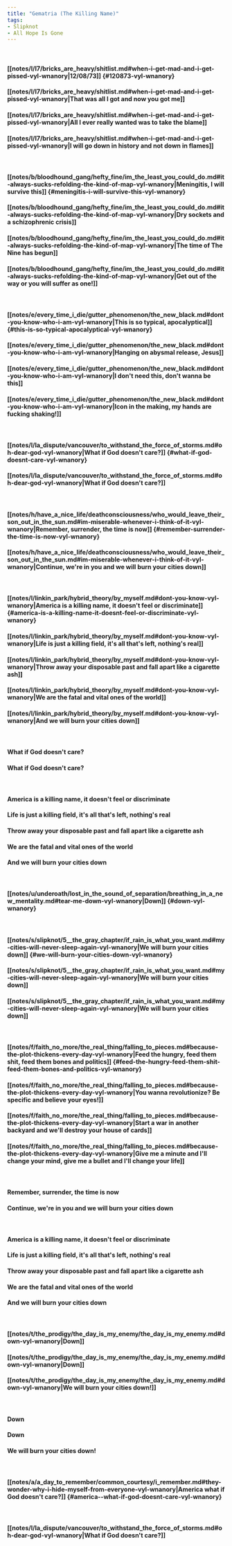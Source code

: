 ```yaml
---
title: "Gematria (The Killing Name)"
tags:
- Slipknot
- All Hope Is Gone
---
```

&nbsp;
#### [[notes/l/l7/bricks_are_heavy/shitlist.md#when-i-get-mad-and-i-get-pissed-vyl-wnanory|12/08/73]] {#120873-vyl-wnanory}
#### [[notes/l/l7/bricks_are_heavy/shitlist.md#when-i-get-mad-and-i-get-pissed-vyl-wnanory|That was all I got and now you got me]]
#### [[notes/l/l7/bricks_are_heavy/shitlist.md#when-i-get-mad-and-i-get-pissed-vyl-wnanory|All I ever really wanted was to take the blame]]
#### [[notes/l/l7/bricks_are_heavy/shitlist.md#when-i-get-mad-and-i-get-pissed-vyl-wnanory|I will go down in history and not down in flames]]
&nbsp;
#### [[notes/b/bloodhound_gang/hefty_fine/im_the_least_you_could_do.md#it-always-sucks-refolding-the-kind-of-map-vyl-wnanory|Meningitis, I will survive this]] {#meningitis-i-will-survive-this-vyl-wnanory}
#### [[notes/b/bloodhound_gang/hefty_fine/im_the_least_you_could_do.md#it-always-sucks-refolding-the-kind-of-map-vyl-wnanory|Dry sockets and a schizophrenic crisis]]
#### [[notes/b/bloodhound_gang/hefty_fine/im_the_least_you_could_do.md#it-always-sucks-refolding-the-kind-of-map-vyl-wnanory|The time of The Nine has begun]]
#### [[notes/b/bloodhound_gang/hefty_fine/im_the_least_you_could_do.md#it-always-sucks-refolding-the-kind-of-map-vyl-wnanory|Get out of the way or you will suffer as one!]]
&nbsp;
#### [[notes/e/every_time_i_die/gutter_phenomenon/the_new_black.md#dont-you-know-who-i-am-vyl-wnanory|This is so typical, apocalyptical]] {#this-is-so-typical-apocalyptical-vyl-wnanory}
#### [[notes/e/every_time_i_die/gutter_phenomenon/the_new_black.md#dont-you-know-who-i-am-vyl-wnanory|Hanging on abysmal release, Jesus]]
#### [[notes/e/every_time_i_die/gutter_phenomenon/the_new_black.md#dont-you-know-who-i-am-vyl-wnanory|I don't need this, don't wanna be this]]
#### [[notes/e/every_time_i_die/gutter_phenomenon/the_new_black.md#dont-you-know-who-i-am-vyl-wnanory|Icon in the making, my hands are fucking shaking!]]
&nbsp;
#### [[notes/l/la_dispute/vancouver/to_withstand_the_force_of_storms.md#oh-dear-god-vyl-wnanory|What if God doesn't care?]] {#what-if-god-doesnt-care-vyl-wnanory}
#### [[notes/l/la_dispute/vancouver/to_withstand_the_force_of_storms.md#oh-dear-god-vyl-wnanory|What if God doesn't care?]]
&nbsp;
#### [[notes/h/have_a_nice_life/deathconsciousness/who_would_leave_their_son_out_in_the_sun.md#im-miserable-whenever-i-think-of-it-vyl-wnanory|Remember, surrender, the time is now]] {#remember-surrender-the-time-is-now-vyl-wnanory}
#### [[notes/h/have_a_nice_life/deathconsciousness/who_would_leave_their_son_out_in_the_sun.md#im-miserable-whenever-i-think-of-it-vyl-wnanory|Continue, we're in you and we will burn your cities down]]
&nbsp;
#### [[notes/l/linkin_park/hybrid_theory/by_myself.md#dont-you-know-vyl-wnanory|America is a killing name, it doesn't feel or discriminate]] {#america-is-a-killing-name-it-doesnt-feel-or-discriminate-vyl-wnanory}
#### [[notes/l/linkin_park/hybrid_theory/by_myself.md#dont-you-know-vyl-wnanory|Life is just a killing field, it's all that's left, nothing's real]]
#### [[notes/l/linkin_park/hybrid_theory/by_myself.md#dont-you-know-vyl-wnanory|Throw away your disposable past and fall apart like a cigarette ash]]
#### [[notes/l/linkin_park/hybrid_theory/by_myself.md#dont-you-know-vyl-wnanory|We are the fatal and vital ones of the world]]
#### [[notes/l/linkin_park/hybrid_theory/by_myself.md#dont-you-know-vyl-wnanory|And we will burn your cities down]]
&nbsp;
#### What if God doesn't care?
#### What if God doesn't care?
&nbsp;
#### America is a killing name, it doesn't feel or discriminate
#### Life is just a killing field, it's all that's left, nothing's real
#### Throw away your disposable past and fall apart like a cigarette ash
#### We are the fatal and vital ones of the world
#### And we will burn your cities down
&nbsp;
#### [[notes/u/underoath/lost_in_the_sound_of_separation/breathing_in_a_new_mentality.md#tear-me-down-vyl-wnanory|Down]] {#down-vyl-wnanory}
&nbsp;
#### [[notes/s/slipknot/5__the_gray_chapter/if_rain_is_what_you_want.md#my-cities-will-never-sleep-again-vyl-wnanory|We will burn your cities down]] {#we-will-burn-your-cities-down-vyl-wnanory}
#### [[notes/s/slipknot/5__the_gray_chapter/if_rain_is_what_you_want.md#my-cities-will-never-sleep-again-vyl-wnanory|We will burn your cities down]]
#### [[notes/s/slipknot/5__the_gray_chapter/if_rain_is_what_you_want.md#my-cities-will-never-sleep-again-vyl-wnanory|We will burn your cities down]]
&nbsp;
#### [[notes/f/faith_no_more/the_real_thing/falling_to_pieces.md#because-the-plot-thickens-every-day-vyl-wnanory|Feed the hungry, feed them shit, feed them bones and politics]] {#feed-the-hungry-feed-them-shit-feed-them-bones-and-politics-vyl-wnanory}
#### [[notes/f/faith_no_more/the_real_thing/falling_to_pieces.md#because-the-plot-thickens-every-day-vyl-wnanory|You wanna revolutionize? Be specific and believe your eyes!]]
#### [[notes/f/faith_no_more/the_real_thing/falling_to_pieces.md#because-the-plot-thickens-every-day-vyl-wnanory|Start a war in another backyard and we'll destroy your house of cards]]
#### [[notes/f/faith_no_more/the_real_thing/falling_to_pieces.md#because-the-plot-thickens-every-day-vyl-wnanory|Give me a minute and I'll change your mind, give me a bullet and I'll change your life]]
&nbsp;
#### Remember, surrender, the time is now
#### Continue, we're in you and we will burn your cities down
&nbsp;
#### America is a killing name, it doesn't feel or discriminate
#### Life is just a killing field, it's all that's left, nothing's real
#### Throw away your disposable past and fall apart like a cigarette ash
#### We are the fatal and vital ones of the world
#### And we will burn your cities down
&nbsp;
#### [[notes/t/the_prodigy/the_day_is_my_enemy/the_day_is_my_enemy.md#down-vyl-wnanory|Down]]
#### [[notes/t/the_prodigy/the_day_is_my_enemy/the_day_is_my_enemy.md#down-vyl-wnanory|Down]]
#### [[notes/t/the_prodigy/the_day_is_my_enemy/the_day_is_my_enemy.md#down-vyl-wnanory|We will burn your cities down!]]
&nbsp;
#### Down 
#### Down 
#### We will burn your cities down!
&nbsp;
#### [[notes/a/a_day_to_remember/common_courtesy/i_remember.md#they-wonder-why-i-hide-myself-from-everyone-vyl-wnanory|America  what if God doesn't care?]] {#america--what-if-god-doesnt-care-vyl-wnanory}
&nbsp;
#### [[notes/l/la_dispute/vancouver/to_withstand_the_force_of_storms.md#oh-dear-god-vyl-wnanory|What if God doesn't care?]]
